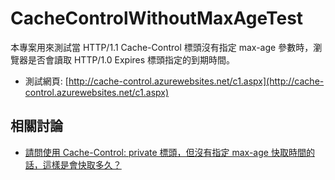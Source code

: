 CacheControlWithoutMaxAgeTest
=============================

本專案用來測試當 HTTP/1.1 Cache-Control 標頭沒有指定 max-age 參數時，瀏覽器是否會讀取 HTTP/1.0 Expires 標頭指定的到期時間。

* 測試網頁: [http://cache-control.azurewebsites.net/c1.aspx](http://cache-control.azurewebsites.net/c1.aspx)

相關討論
--------------
* [請問使用 Cache-Control: private 標頭，但沒有指定 max-age 快取時間的話，這樣是會快取多久？](http://www.plurk.com/p/irpegu)
